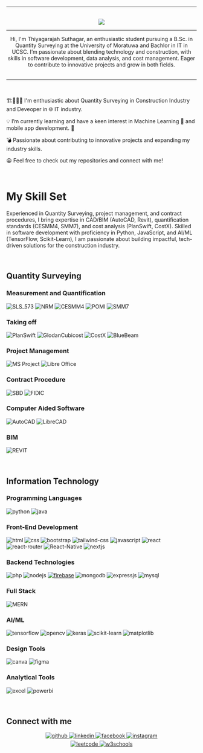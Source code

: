 <hr>
<br>
<div align="center">
  <img src="https://readme-typing-svg.herokuapp.com?font=Fira+Code&size=32&pause=1000&color=C128F7&width=550&lines=Hello%2C;I+am+Thiyagarajah+Suthagar%2C;Welcome+to+my+Portfolio+!!!">
</div>
<hr>
<div align="center">Hi, I'm Thiyagarajah Suthagar, an enthusiastic student pursuing a B.Sc. in Quantity Surveying at the University of Moratuwa and Bachlor in IT in UCSC. I’m passionate about blending technology and construction, with skills in software development, data analysis, and cost management. Eager to contribute to innovative projects and grow in both fields. </div>  
<br> <hr> <br>
  

 🏗️👷🏻‍♂️ I'm enthusiastic about Quantity Surveying in Construction Industry and Deveoper in 🌐 IT industry.
  

💡 I’m currently learning and have a keen interest in Machine Learning 🤖 and mobile app development. 📱
  

 💣 Passionate about contributing to innovative projects and expanding my industry skills. 
  

  😀 Feel free to check out my repositories and connect with me!  
  

<br/>  

# My Skill Set

<p>Experienced in Quantity Surveying, project management, and contract procedures, I bring expertise in CAD/BIM (AutoCAD, Revit), quantification standards (CESMM4, SMM7), and cost analysis (PlanSwift, CostX). Skilled in software development with proficiency in Python, JavaScript, and AI/ML (TensorFlow, Scikit-Learn), I am passionate about building impactful, tech-driven solutions for the construction industry. </p>
<br/>  

## Quantity Surveying
### Measurement and Quantification

![SLS_573](https://img.shields.io/badge/SLS_573-3776AB?style=for-the-badge&logo=SLS_573&logoColor=white)
![NRM](https://img.shields.io/badge/NRM-3776AB?style=for-the-badge&logo=NRM&logoColor=white)
![CESMM4](https://img.shields.io/badge/CESMM4-3776AB?style=for-the-badge&logo=CESMM4&logoColor=white)
![POMI](https://img.shields.io/badge/POMI-3776AB?style=for-the-badge&logo=POMI&logoColor=white)
![SMM7](https://img.shields.io/badge/SMM7-3776AB?style=for-the-badge&logo=SMM7&logoColor=white)

### Taking off
![PlanSwift](https://img.shields.io/badge/PlanSwift-00599C?style=for-the-badge&logo=PlanSwift&logoColor=white)
![GlodanCubicost](https://img.shields.io/badge/GlodanCubicost-00599C?style=for-the-badge&logo=GlodanCubicost&logoColor=white)
![CostX](https://img.shields.io/badge/CostX-00599C?style=for-the-badge&logo=CostX&logoColor=white)
![BlueBeam](https://img.shields.io/badge/BlueBeam-00599C?style=for-the-badge&logo=BlueBeam&logoColor=white)


### Project Management 
![MS Project](https://img.shields.io/badge/MS_Project-323330?style=for-the-badge&logo=MS_Project&logoColor=F7DF1E)
![Libre Office](https://img.shields.io/badge/Libre_Office-323330?style=for-the-badge&logo=Libre_Office&logoColor=F7DF1E)

### Contract Procedure
![SBD](https://img.shields.io/badge/SBD-E34F26?style=for-the-badge&logo=SBD&logoColor=white)
![FIDIC](https://img.shields.io/badge/FIDIC-E34F26?style=for-the-badge&logo=FIDIC&logoColor=white)

### Computer Aided Software
![AutoCAD](https://img.shields.io/badge/AutoCAD-339933?style=for-the-badge&logo=AutoCAD&logoColor=white)
![LibreCAD](https://img.shields.io/badge/LibreCAD-339933?style=for-the-badge&logo=LibreCAD&logoColor=white)

### BIM
![REVIT](https://img.shields.io/badge/REVIT-5C3EE8?style=for-the-badge&logo=REVIT&logoColor=white)

<br/>  

## Information Technology

### Programming Languages
![python](https://img.shields.io/badge/python-3776AB?style=for-the-badge&logo=python&logoColor=white)
![java](https://img.shields.io/badge/java-007396?style=for-the-badge&logo=java&logoColor=white)

### Front-End Development
<!-- ![next](https://img.shields.io/badge/Next-000000?style=for-the-badge&logo=nextdotjs&logoColor=FFFFFF) -->
![html](https://img.shields.io/badge/HTML5-E34F26?style=for-the-badge&logo=html5&logoColor=white)
![css](https://img.shields.io/badge/CSS3-1572B6?style=for-the-badge&logo=css3&logoColor=white)
![bootstrap](https://img.shields.io/badge/bootstrap-28B6F6?style=for-the-badge&logo=bootstrap&logoColor=white)
![tailwind-css](https://img.shields.io/badge/tailwind_css-06B6D4?style=for-the-badge&logo=tailwind-css&logoColor=white)
![javascript](https://img.shields.io/badge/JavaScript-323330?style=for-the-badge&logo=javascript&logoColor=F7DF1E)
![react](https://img.shields.io/badge/React-20232A?style=for-the-badge&logo=react&logoColor=61DAFB)
![react-router](https://img.shields.io/badge/React_Router-CA4245?style=for-the-badge&logo=react-router&logoColor=white) 
![React-Native](https://img.shields.io/badge/React-Native-28B6F6?style=for-the-badge&logo=React-Native&logoColor=white)
![nextjs](https://img.shields.io/badge/Next.js-000000?style=for-the-badge&logo=nextdotjs&logoColor=white)

### Backend Technologies
![php](https://img.shields.io/badge/PHP-777BB4?style=for-the-badge&logo=php&logoColor=white)
![nodejs](https://img.shields.io/badge/Node.js-339933?style=for-the-badge&logo=nodedotjs&logoColor=white)
[![firebase](https://img.shields.io/badge/Firebase-ffaa00?style=for-the-badge&logo=Firebase&logoColor=white)](https://firebase.google.com/)
![mongodb](https://img.shields.io/badge/MongoDB-47A248?style=for-the-badge&logo=mongodb&logoColor=white)
![expressjs](https://img.shields.io/badge/Express.js-000000?style=for-the-badge&logo=express&logoColor=white)
![mysql](https://img.shields.io/badge/MySQL-4479A1?style=for-the-badge&logo=mysql&logoColor=white)

### Full Stack
![MERN](https://img.shields.io/badge/MERN-777BB4?style=for-the-badge&logo=mern&logoColor=white)

### AI/ML
![tensorflow](https://img.shields.io/badge/TensorFlow-FF6F00?style=for-the-badge&logo=tensorflow&logoColor=white)
![opencv](https://img.shields.io/badge/OpenCV-5C3EE8?style=for-the-badge&logo=opencv&logoColor=white)
![keras](https://img.shields.io/badge/Keras-D00000?style=for-the-badge&logo=keras&logoColor=white)
![scikit-learn](https://img.shields.io/badge/scikit--learn-F7931E?style=for-the-badge&logo=scikit-learn&logoColor=white)
![matplotlib](https://img.shields.io/badge/Matplotlib-3776AB?style=for-the-badge&logo=matplotlib&logoColor=white)

### Design Tools
![canva](https://img.shields.io/badge/canva-00C4CC?style=for-the-badge&logo=canva&logoColor=white)
![figma](https://img.shields.io/badge/figma-000000?style=for-the-badge&logo=figma&logoColor=white)


### Analytical Tools
![excel](https://img.shields.io/badge/Excel-217346?style=for-the-badge&logo=microsoft-excel&logoColor=white)
![powerbi](https://img.shields.io/badge/Power%20BI-F2C811?style=for-the-badge&logo=powerbi&logoColor=white)

<br/>  


## Connect with me  
<div align="center">
<a href="https://github.com/ptusutha06" target="_blank">
<img src=https://img.shields.io/badge/github-%2324292e.svg?&style=for-the-badge&logo=github&logoColor=white alt=github style="margin-bottom: 5px;" />
</a>
<a href="https://www.linkedin.com/in/thiyagarajah-suthagar-0904a1206?lipi=urn%3Ali%3Apage%3Ad_flagship3_profile_view_base_contact_details%3BEpi9kkYuSf2Oeuz6dKc9EA%3D%3D" target="_blank">
<img src=https://img.shields.io/badge/linkedin-%231E77B5.svg?&style=for-the-badge&logo=linkedin&logoColor=white alt=linkedin style="margin-bottom: 5px;" />
</a>
<a href="https://www.facebook.com/thiyagarajah.suthagar.5?mibextid=LQQJ4d" target="_blank">
<img src=https://img.shields.io/badge/facebook-%232E87FB.svg?&style=for-the-badge&logo=facebook&logoColor=white alt=facebook style="margin-bottom: 5px;" />
</a>
<a href="https://www.instagram.com/_suthat_06/profilecard" target="_blank">
<img src=https://img.shields.io/badge/instagram-%23000000.svg?&style=for-the-badge&logo=instagram&logoColor=white alt=instagram style="margin-bottom: 5px;" />
</a> 
<br/>
<a href="#" target="_blank">
<img src=https://img.shields.io/badge/leetcode-%23000000.svg?&style=for-the-badge&logo=leetcode&logoColor=white alt=leetcode style="margin-bottom: 5px;" />
</a> 
<a href="#" target="_blank">
<img src=https://img.shields.io/badge/w3schools-%23000000.svg?&style=for-the-badge&logo=w3schools&logoColor=white alt=w3schools style="margin-bottom: 5px;" />
</a>  
</div>  




  

<br/>  




<!--
- 🔭 I’m currently working on ...
- 🌱 I’m currently learning ...
- 👯 I’m looking to collaborate on ...
- 🤔 I’m looking for help with ...
- 💬 Ask me about ...
- 📫 How to reach me: ...
- 😄 Pronouns: ...
- ⚡ Fun fact: ...
-->
